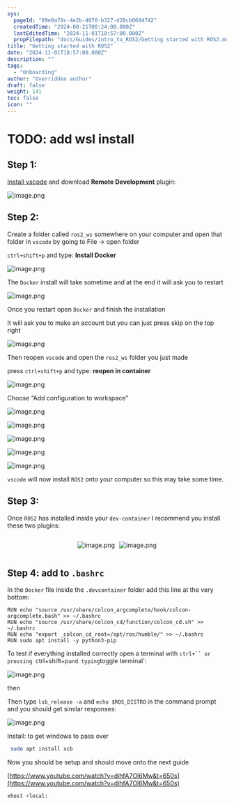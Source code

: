 ```yaml
---
sys:
  pageId: "89e0a78c-4e2b-4070-b327-d28cb0694742"
  createdTime: "2024-08-21T00:24:00.000Z"
  lastEditedTime: "2024-11-01T18:57:00.000Z"
  propFilepath: "docs/Guides/intro_to_ROS2/Getting started with ROS2.md"
title: "Getting started with ROS2"
date: "2024-11-01T18:57:00.000Z"
description: ""
tags:
  - "Onboarding"
author: "Overridden author"
draft: false
weight: 141
toc: false
icon: ""
---
```


# TODO: add wsl install

## Step 1:

[Install vscode](https://code.visualstudio.com/download) and download **Remote Development** plugin:

![image.png](https://prod-files-secure.s3.us-west-2.amazonaws.com/d518164a-d88e-44d1-a4ee-3adb3bd8bce0/efb52993-1881-4a40-b95e-6f020334f022/image.png?X-Amz-Algorithm=AWS4-HMAC-SHA256&X-Amz-Content-Sha256=UNSIGNED-PAYLOAD&X-Amz-Credential=ASIAZI2LB466SMD3DZNY%2F20250421%2Fus-west-2%2Fs3%2Faws4_request&X-Amz-Date=20250421T220832Z&X-Amz-Expires=3600&X-Amz-Security-Token=IQoJb3JpZ2luX2VjED4aCXVzLXdlc3QtMiJIMEYCIQDs30qYX0ypSNthe0HijtVdQlGdycMcxdhaL%2BSSjRofuAIhALUd3tDVX9Uj0NFk1rNlqne1tg7gYFPyxQ6lgnzQVpxHKogECMb%2F%2F%2F%2F%2F%2F%2F%2F%2F%2FwEQABoMNjM3NDIzMTgzODA1Igx8XdaNyDa%2Bs%2FuoZqwq3AOmPXAeJbGYUwzo71nPbzJUhQCYT%2FF9ap5WlVgcdwiJoinhDEIGvNMPfCDA1SPQ3u1a7O6m0qkSZ87Tz3xMUQcVDugCTDb%2FnebRTidx3UPNmGG593yrrMEH44lypGeIOfcE9BR6kwnWcPCspanGAPJ7Gfp%2FlMRGgUkNAwdcHUs1TiAYXbpHOPsNjvyKp1SnsiTseF8UcDnSrr3QDa6DslSaeLWECo6mYrDMBI8LcmiHVsObnGK4qnvhuGfMC1fvehdbjjUVjunp1jJSyFpzuMDDZ6WWcH0mLiBOxvMgFlEeUaRj0nHfEA6KVXw0BgtX3YOfVRCQs4f4W324XLtNqU%2F19A16e4HhoNfJCBRV3HWwFbf6AnCY%2BIiy2D9t%2F2fpsILQ4WxRwPQ2LNGcGLq6kyFpeRALOrbB7vraQHXDBFUkPqzV2oPlcsspoUGbAyXcrQNLXJEcBfSkcbJ3cN76h%2FEJkQa9SZE5nJFO0X88RuxbQDzex6M1DrSm0VslYXegS5o37IBkylUC9EkqWK%2F9gpHb%2B90uZSGcD7eRXsbTP4tOF7GPtratz036jAXCNbVzPi35hdhFQfq8NPR1SIDhOmSZSVu9Q%2FSlo7xgglrVwCgcJQASkWRLinSdYkOZqDD37ZrABjqkAUfYmtin25si%2BNKn%2BRMSY%2Fc80D%2BFZZbtYt8ki%2FUQbAfIRgT6vkODBZn0QL06d4j%2Ff%2BUsiigvP4jjiT3NtFk0x6BBnl9Cub%2B6TpWaRb9aa7NpqVfJ0jKY%2BlMreti2bFKY0nwc6R%2B1haKbhnXcIGUL0pvFzsEGtEWi02KPe3X8wYS%2BDpK3E7Hi31fvXqEall%2Fj2UehDg1u6m7Kvwa1HDrI6od826x8&X-Amz-Signature=bf8e9ee07d72dc75fd41408eece075984fdb04bf6f9734973c400a9a1ae40efa&X-Amz-SignedHeaders=host&x-id=GetObject)

## Step 2:

Create a folder called `ros2_ws` somewhere on your computer and open that folder in `vscode` by going to File → open folder 

`ctrl+shift+p` and type: **Install Docker**

![image.png](https://prod-files-secure.s3.us-west-2.amazonaws.com/d518164a-d88e-44d1-a4ee-3adb3bd8bce0/2269dc0e-1cd5-47ff-bceb-c04ad9b2eab0/image.png?X-Amz-Algorithm=AWS4-HMAC-SHA256&X-Amz-Content-Sha256=UNSIGNED-PAYLOAD&X-Amz-Credential=ASIAZI2LB466SMD3DZNY%2F20250421%2Fus-west-2%2Fs3%2Faws4_request&X-Amz-Date=20250421T220832Z&X-Amz-Expires=3600&X-Amz-Security-Token=IQoJb3JpZ2luX2VjED4aCXVzLXdlc3QtMiJIMEYCIQDs30qYX0ypSNthe0HijtVdQlGdycMcxdhaL%2BSSjRofuAIhALUd3tDVX9Uj0NFk1rNlqne1tg7gYFPyxQ6lgnzQVpxHKogECMb%2F%2F%2F%2F%2F%2F%2F%2F%2F%2FwEQABoMNjM3NDIzMTgzODA1Igx8XdaNyDa%2Bs%2FuoZqwq3AOmPXAeJbGYUwzo71nPbzJUhQCYT%2FF9ap5WlVgcdwiJoinhDEIGvNMPfCDA1SPQ3u1a7O6m0qkSZ87Tz3xMUQcVDugCTDb%2FnebRTidx3UPNmGG593yrrMEH44lypGeIOfcE9BR6kwnWcPCspanGAPJ7Gfp%2FlMRGgUkNAwdcHUs1TiAYXbpHOPsNjvyKp1SnsiTseF8UcDnSrr3QDa6DslSaeLWECo6mYrDMBI8LcmiHVsObnGK4qnvhuGfMC1fvehdbjjUVjunp1jJSyFpzuMDDZ6WWcH0mLiBOxvMgFlEeUaRj0nHfEA6KVXw0BgtX3YOfVRCQs4f4W324XLtNqU%2F19A16e4HhoNfJCBRV3HWwFbf6AnCY%2BIiy2D9t%2F2fpsILQ4WxRwPQ2LNGcGLq6kyFpeRALOrbB7vraQHXDBFUkPqzV2oPlcsspoUGbAyXcrQNLXJEcBfSkcbJ3cN76h%2FEJkQa9SZE5nJFO0X88RuxbQDzex6M1DrSm0VslYXegS5o37IBkylUC9EkqWK%2F9gpHb%2B90uZSGcD7eRXsbTP4tOF7GPtratz036jAXCNbVzPi35hdhFQfq8NPR1SIDhOmSZSVu9Q%2FSlo7xgglrVwCgcJQASkWRLinSdYkOZqDD37ZrABjqkAUfYmtin25si%2BNKn%2BRMSY%2Fc80D%2BFZZbtYt8ki%2FUQbAfIRgT6vkODBZn0QL06d4j%2Ff%2BUsiigvP4jjiT3NtFk0x6BBnl9Cub%2B6TpWaRb9aa7NpqVfJ0jKY%2BlMreti2bFKY0nwc6R%2B1haKbhnXcIGUL0pvFzsEGtEWi02KPe3X8wYS%2BDpK3E7Hi31fvXqEall%2Fj2UehDg1u6m7Kvwa1HDrI6od826x8&X-Amz-Signature=ff69a5bbb531212804a8263b2d20c34191a92a13003ec8e1981b7e83e49d4abf&X-Amz-SignedHeaders=host&x-id=GetObject)

The `Docker` install will take sometime and at the end it will ask you to restart

![image.png](https://prod-files-secure.s3.us-west-2.amazonaws.com/d518164a-d88e-44d1-a4ee-3adb3bd8bce0/ed233f78-be33-4b1f-b89c-9c346c0e961e/image.png?X-Amz-Algorithm=AWS4-HMAC-SHA256&X-Amz-Content-Sha256=UNSIGNED-PAYLOAD&X-Amz-Credential=ASIAZI2LB466SMD3DZNY%2F20250421%2Fus-west-2%2Fs3%2Faws4_request&X-Amz-Date=20250421T220832Z&X-Amz-Expires=3600&X-Amz-Security-Token=IQoJb3JpZ2luX2VjED4aCXVzLXdlc3QtMiJIMEYCIQDs30qYX0ypSNthe0HijtVdQlGdycMcxdhaL%2BSSjRofuAIhALUd3tDVX9Uj0NFk1rNlqne1tg7gYFPyxQ6lgnzQVpxHKogECMb%2F%2F%2F%2F%2F%2F%2F%2F%2F%2FwEQABoMNjM3NDIzMTgzODA1Igx8XdaNyDa%2Bs%2FuoZqwq3AOmPXAeJbGYUwzo71nPbzJUhQCYT%2FF9ap5WlVgcdwiJoinhDEIGvNMPfCDA1SPQ3u1a7O6m0qkSZ87Tz3xMUQcVDugCTDb%2FnebRTidx3UPNmGG593yrrMEH44lypGeIOfcE9BR6kwnWcPCspanGAPJ7Gfp%2FlMRGgUkNAwdcHUs1TiAYXbpHOPsNjvyKp1SnsiTseF8UcDnSrr3QDa6DslSaeLWECo6mYrDMBI8LcmiHVsObnGK4qnvhuGfMC1fvehdbjjUVjunp1jJSyFpzuMDDZ6WWcH0mLiBOxvMgFlEeUaRj0nHfEA6KVXw0BgtX3YOfVRCQs4f4W324XLtNqU%2F19A16e4HhoNfJCBRV3HWwFbf6AnCY%2BIiy2D9t%2F2fpsILQ4WxRwPQ2LNGcGLq6kyFpeRALOrbB7vraQHXDBFUkPqzV2oPlcsspoUGbAyXcrQNLXJEcBfSkcbJ3cN76h%2FEJkQa9SZE5nJFO0X88RuxbQDzex6M1DrSm0VslYXegS5o37IBkylUC9EkqWK%2F9gpHb%2B90uZSGcD7eRXsbTP4tOF7GPtratz036jAXCNbVzPi35hdhFQfq8NPR1SIDhOmSZSVu9Q%2FSlo7xgglrVwCgcJQASkWRLinSdYkOZqDD37ZrABjqkAUfYmtin25si%2BNKn%2BRMSY%2Fc80D%2BFZZbtYt8ki%2FUQbAfIRgT6vkODBZn0QL06d4j%2Ff%2BUsiigvP4jjiT3NtFk0x6BBnl9Cub%2B6TpWaRb9aa7NpqVfJ0jKY%2BlMreti2bFKY0nwc6R%2B1haKbhnXcIGUL0pvFzsEGtEWi02KPe3X8wYS%2BDpK3E7Hi31fvXqEall%2Fj2UehDg1u6m7Kvwa1HDrI6od826x8&X-Amz-Signature=f173417feec1046eb64dd36e08e5a1ea6c895236a8c0e46fdd6db1964b737dca&X-Amz-SignedHeaders=host&x-id=GetObject)

Once you restart open `Docker` and finish the installation

It will ask you to make an account but you can just press skip on the top right

![image.png](https://prod-files-secure.s3.us-west-2.amazonaws.com/d518164a-d88e-44d1-a4ee-3adb3bd8bce0/21010ad9-1659-4fd9-9f59-9932a09b2a3d/image.png?X-Amz-Algorithm=AWS4-HMAC-SHA256&X-Amz-Content-Sha256=UNSIGNED-PAYLOAD&X-Amz-Credential=ASIAZI2LB466SMD3DZNY%2F20250421%2Fus-west-2%2Fs3%2Faws4_request&X-Amz-Date=20250421T220832Z&X-Amz-Expires=3600&X-Amz-Security-Token=IQoJb3JpZ2luX2VjED4aCXVzLXdlc3QtMiJIMEYCIQDs30qYX0ypSNthe0HijtVdQlGdycMcxdhaL%2BSSjRofuAIhALUd3tDVX9Uj0NFk1rNlqne1tg7gYFPyxQ6lgnzQVpxHKogECMb%2F%2F%2F%2F%2F%2F%2F%2F%2F%2FwEQABoMNjM3NDIzMTgzODA1Igx8XdaNyDa%2Bs%2FuoZqwq3AOmPXAeJbGYUwzo71nPbzJUhQCYT%2FF9ap5WlVgcdwiJoinhDEIGvNMPfCDA1SPQ3u1a7O6m0qkSZ87Tz3xMUQcVDugCTDb%2FnebRTidx3UPNmGG593yrrMEH44lypGeIOfcE9BR6kwnWcPCspanGAPJ7Gfp%2FlMRGgUkNAwdcHUs1TiAYXbpHOPsNjvyKp1SnsiTseF8UcDnSrr3QDa6DslSaeLWECo6mYrDMBI8LcmiHVsObnGK4qnvhuGfMC1fvehdbjjUVjunp1jJSyFpzuMDDZ6WWcH0mLiBOxvMgFlEeUaRj0nHfEA6KVXw0BgtX3YOfVRCQs4f4W324XLtNqU%2F19A16e4HhoNfJCBRV3HWwFbf6AnCY%2BIiy2D9t%2F2fpsILQ4WxRwPQ2LNGcGLq6kyFpeRALOrbB7vraQHXDBFUkPqzV2oPlcsspoUGbAyXcrQNLXJEcBfSkcbJ3cN76h%2FEJkQa9SZE5nJFO0X88RuxbQDzex6M1DrSm0VslYXegS5o37IBkylUC9EkqWK%2F9gpHb%2B90uZSGcD7eRXsbTP4tOF7GPtratz036jAXCNbVzPi35hdhFQfq8NPR1SIDhOmSZSVu9Q%2FSlo7xgglrVwCgcJQASkWRLinSdYkOZqDD37ZrABjqkAUfYmtin25si%2BNKn%2BRMSY%2Fc80D%2BFZZbtYt8ki%2FUQbAfIRgT6vkODBZn0QL06d4j%2Ff%2BUsiigvP4jjiT3NtFk0x6BBnl9Cub%2B6TpWaRb9aa7NpqVfJ0jKY%2BlMreti2bFKY0nwc6R%2B1haKbhnXcIGUL0pvFzsEGtEWi02KPe3X8wYS%2BDpK3E7Hi31fvXqEall%2Fj2UehDg1u6m7Kvwa1HDrI6od826x8&X-Amz-Signature=68d4f940216c0efcfeb9d931223df47d54ca2d28dc021bd3e17e18d54c588386&X-Amz-SignedHeaders=host&x-id=GetObject)

Then reopen `vscode` and open the `ros2_ws` folder you just made

press `ctrl+shift+p` and type: **reopen in container**

![image.png](https://prod-files-secure.s3.us-west-2.amazonaws.com/d518164a-d88e-44d1-a4ee-3adb3bd8bce0/4e93b8c2-41ad-488c-8095-c74205196118/image.png?X-Amz-Algorithm=AWS4-HMAC-SHA256&X-Amz-Content-Sha256=UNSIGNED-PAYLOAD&X-Amz-Credential=ASIAZI2LB466SMD3DZNY%2F20250421%2Fus-west-2%2Fs3%2Faws4_request&X-Amz-Date=20250421T220832Z&X-Amz-Expires=3600&X-Amz-Security-Token=IQoJb3JpZ2luX2VjED4aCXVzLXdlc3QtMiJIMEYCIQDs30qYX0ypSNthe0HijtVdQlGdycMcxdhaL%2BSSjRofuAIhALUd3tDVX9Uj0NFk1rNlqne1tg7gYFPyxQ6lgnzQVpxHKogECMb%2F%2F%2F%2F%2F%2F%2F%2F%2F%2FwEQABoMNjM3NDIzMTgzODA1Igx8XdaNyDa%2Bs%2FuoZqwq3AOmPXAeJbGYUwzo71nPbzJUhQCYT%2FF9ap5WlVgcdwiJoinhDEIGvNMPfCDA1SPQ3u1a7O6m0qkSZ87Tz3xMUQcVDugCTDb%2FnebRTidx3UPNmGG593yrrMEH44lypGeIOfcE9BR6kwnWcPCspanGAPJ7Gfp%2FlMRGgUkNAwdcHUs1TiAYXbpHOPsNjvyKp1SnsiTseF8UcDnSrr3QDa6DslSaeLWECo6mYrDMBI8LcmiHVsObnGK4qnvhuGfMC1fvehdbjjUVjunp1jJSyFpzuMDDZ6WWcH0mLiBOxvMgFlEeUaRj0nHfEA6KVXw0BgtX3YOfVRCQs4f4W324XLtNqU%2F19A16e4HhoNfJCBRV3HWwFbf6AnCY%2BIiy2D9t%2F2fpsILQ4WxRwPQ2LNGcGLq6kyFpeRALOrbB7vraQHXDBFUkPqzV2oPlcsspoUGbAyXcrQNLXJEcBfSkcbJ3cN76h%2FEJkQa9SZE5nJFO0X88RuxbQDzex6M1DrSm0VslYXegS5o37IBkylUC9EkqWK%2F9gpHb%2B90uZSGcD7eRXsbTP4tOF7GPtratz036jAXCNbVzPi35hdhFQfq8NPR1SIDhOmSZSVu9Q%2FSlo7xgglrVwCgcJQASkWRLinSdYkOZqDD37ZrABjqkAUfYmtin25si%2BNKn%2BRMSY%2Fc80D%2BFZZbtYt8ki%2FUQbAfIRgT6vkODBZn0QL06d4j%2Ff%2BUsiigvP4jjiT3NtFk0x6BBnl9Cub%2B6TpWaRb9aa7NpqVfJ0jKY%2BlMreti2bFKY0nwc6R%2B1haKbhnXcIGUL0pvFzsEGtEWi02KPe3X8wYS%2BDpK3E7Hi31fvXqEall%2Fj2UehDg1u6m7Kvwa1HDrI6od826x8&X-Amz-Signature=059196532bff8950ff59f0e8017b61f7b7dcded48953c50822475c43a7d1b2d9&X-Amz-SignedHeaders=host&x-id=GetObject)

Choose “Add configuration to workspace”

![image.png](https://prod-files-secure.s3.us-west-2.amazonaws.com/d518164a-d88e-44d1-a4ee-3adb3bd8bce0/9560b282-5060-4989-ba37-97e7b2c22476/image.png?X-Amz-Algorithm=AWS4-HMAC-SHA256&X-Amz-Content-Sha256=UNSIGNED-PAYLOAD&X-Amz-Credential=ASIAZI2LB466SMD3DZNY%2F20250421%2Fus-west-2%2Fs3%2Faws4_request&X-Amz-Date=20250421T220832Z&X-Amz-Expires=3600&X-Amz-Security-Token=IQoJb3JpZ2luX2VjED4aCXVzLXdlc3QtMiJIMEYCIQDs30qYX0ypSNthe0HijtVdQlGdycMcxdhaL%2BSSjRofuAIhALUd3tDVX9Uj0NFk1rNlqne1tg7gYFPyxQ6lgnzQVpxHKogECMb%2F%2F%2F%2F%2F%2F%2F%2F%2F%2FwEQABoMNjM3NDIzMTgzODA1Igx8XdaNyDa%2Bs%2FuoZqwq3AOmPXAeJbGYUwzo71nPbzJUhQCYT%2FF9ap5WlVgcdwiJoinhDEIGvNMPfCDA1SPQ3u1a7O6m0qkSZ87Tz3xMUQcVDugCTDb%2FnebRTidx3UPNmGG593yrrMEH44lypGeIOfcE9BR6kwnWcPCspanGAPJ7Gfp%2FlMRGgUkNAwdcHUs1TiAYXbpHOPsNjvyKp1SnsiTseF8UcDnSrr3QDa6DslSaeLWECo6mYrDMBI8LcmiHVsObnGK4qnvhuGfMC1fvehdbjjUVjunp1jJSyFpzuMDDZ6WWcH0mLiBOxvMgFlEeUaRj0nHfEA6KVXw0BgtX3YOfVRCQs4f4W324XLtNqU%2F19A16e4HhoNfJCBRV3HWwFbf6AnCY%2BIiy2D9t%2F2fpsILQ4WxRwPQ2LNGcGLq6kyFpeRALOrbB7vraQHXDBFUkPqzV2oPlcsspoUGbAyXcrQNLXJEcBfSkcbJ3cN76h%2FEJkQa9SZE5nJFO0X88RuxbQDzex6M1DrSm0VslYXegS5o37IBkylUC9EkqWK%2F9gpHb%2B90uZSGcD7eRXsbTP4tOF7GPtratz036jAXCNbVzPi35hdhFQfq8NPR1SIDhOmSZSVu9Q%2FSlo7xgglrVwCgcJQASkWRLinSdYkOZqDD37ZrABjqkAUfYmtin25si%2BNKn%2BRMSY%2Fc80D%2BFZZbtYt8ki%2FUQbAfIRgT6vkODBZn0QL06d4j%2Ff%2BUsiigvP4jjiT3NtFk0x6BBnl9Cub%2B6TpWaRb9aa7NpqVfJ0jKY%2BlMreti2bFKY0nwc6R%2B1haKbhnXcIGUL0pvFzsEGtEWi02KPe3X8wYS%2BDpK3E7Hi31fvXqEall%2Fj2UehDg1u6m7Kvwa1HDrI6od826x8&X-Amz-Signature=5d1a5b1be0be232dedc012554cd192f031538ed970f21023232f35bec6142ccc&X-Amz-SignedHeaders=host&x-id=GetObject)

![image.png](https://prod-files-secure.s3.us-west-2.amazonaws.com/d518164a-d88e-44d1-a4ee-3adb3bd8bce0/2ee63f81-886b-48e8-a553-dc6e5eac99e4/image.png?X-Amz-Algorithm=AWS4-HMAC-SHA256&X-Amz-Content-Sha256=UNSIGNED-PAYLOAD&X-Amz-Credential=ASIAZI2LB466SMD3DZNY%2F20250421%2Fus-west-2%2Fs3%2Faws4_request&X-Amz-Date=20250421T220832Z&X-Amz-Expires=3600&X-Amz-Security-Token=IQoJb3JpZ2luX2VjED4aCXVzLXdlc3QtMiJIMEYCIQDs30qYX0ypSNthe0HijtVdQlGdycMcxdhaL%2BSSjRofuAIhALUd3tDVX9Uj0NFk1rNlqne1tg7gYFPyxQ6lgnzQVpxHKogECMb%2F%2F%2F%2F%2F%2F%2F%2F%2F%2FwEQABoMNjM3NDIzMTgzODA1Igx8XdaNyDa%2Bs%2FuoZqwq3AOmPXAeJbGYUwzo71nPbzJUhQCYT%2FF9ap5WlVgcdwiJoinhDEIGvNMPfCDA1SPQ3u1a7O6m0qkSZ87Tz3xMUQcVDugCTDb%2FnebRTidx3UPNmGG593yrrMEH44lypGeIOfcE9BR6kwnWcPCspanGAPJ7Gfp%2FlMRGgUkNAwdcHUs1TiAYXbpHOPsNjvyKp1SnsiTseF8UcDnSrr3QDa6DslSaeLWECo6mYrDMBI8LcmiHVsObnGK4qnvhuGfMC1fvehdbjjUVjunp1jJSyFpzuMDDZ6WWcH0mLiBOxvMgFlEeUaRj0nHfEA6KVXw0BgtX3YOfVRCQs4f4W324XLtNqU%2F19A16e4HhoNfJCBRV3HWwFbf6AnCY%2BIiy2D9t%2F2fpsILQ4WxRwPQ2LNGcGLq6kyFpeRALOrbB7vraQHXDBFUkPqzV2oPlcsspoUGbAyXcrQNLXJEcBfSkcbJ3cN76h%2FEJkQa9SZE5nJFO0X88RuxbQDzex6M1DrSm0VslYXegS5o37IBkylUC9EkqWK%2F9gpHb%2B90uZSGcD7eRXsbTP4tOF7GPtratz036jAXCNbVzPi35hdhFQfq8NPR1SIDhOmSZSVu9Q%2FSlo7xgglrVwCgcJQASkWRLinSdYkOZqDD37ZrABjqkAUfYmtin25si%2BNKn%2BRMSY%2Fc80D%2BFZZbtYt8ki%2FUQbAfIRgT6vkODBZn0QL06d4j%2Ff%2BUsiigvP4jjiT3NtFk0x6BBnl9Cub%2B6TpWaRb9aa7NpqVfJ0jKY%2BlMreti2bFKY0nwc6R%2B1haKbhnXcIGUL0pvFzsEGtEWi02KPe3X8wYS%2BDpK3E7Hi31fvXqEall%2Fj2UehDg1u6m7Kvwa1HDrI6od826x8&X-Amz-Signature=992247e28d566a194ca68616b11a3a361dd58796891a094c2c1513143f2f800b&X-Amz-SignedHeaders=host&x-id=GetObject)

![image.png](https://prod-files-secure.s3.us-west-2.amazonaws.com/d518164a-d88e-44d1-a4ee-3adb3bd8bce0/ae1580b2-b048-407e-aed9-b584224a7a04/image.png?X-Amz-Algorithm=AWS4-HMAC-SHA256&X-Amz-Content-Sha256=UNSIGNED-PAYLOAD&X-Amz-Credential=ASIAZI2LB466SMD3DZNY%2F20250421%2Fus-west-2%2Fs3%2Faws4_request&X-Amz-Date=20250421T220832Z&X-Amz-Expires=3600&X-Amz-Security-Token=IQoJb3JpZ2luX2VjED4aCXVzLXdlc3QtMiJIMEYCIQDs30qYX0ypSNthe0HijtVdQlGdycMcxdhaL%2BSSjRofuAIhALUd3tDVX9Uj0NFk1rNlqne1tg7gYFPyxQ6lgnzQVpxHKogECMb%2F%2F%2F%2F%2F%2F%2F%2F%2F%2FwEQABoMNjM3NDIzMTgzODA1Igx8XdaNyDa%2Bs%2FuoZqwq3AOmPXAeJbGYUwzo71nPbzJUhQCYT%2FF9ap5WlVgcdwiJoinhDEIGvNMPfCDA1SPQ3u1a7O6m0qkSZ87Tz3xMUQcVDugCTDb%2FnebRTidx3UPNmGG593yrrMEH44lypGeIOfcE9BR6kwnWcPCspanGAPJ7Gfp%2FlMRGgUkNAwdcHUs1TiAYXbpHOPsNjvyKp1SnsiTseF8UcDnSrr3QDa6DslSaeLWECo6mYrDMBI8LcmiHVsObnGK4qnvhuGfMC1fvehdbjjUVjunp1jJSyFpzuMDDZ6WWcH0mLiBOxvMgFlEeUaRj0nHfEA6KVXw0BgtX3YOfVRCQs4f4W324XLtNqU%2F19A16e4HhoNfJCBRV3HWwFbf6AnCY%2BIiy2D9t%2F2fpsILQ4WxRwPQ2LNGcGLq6kyFpeRALOrbB7vraQHXDBFUkPqzV2oPlcsspoUGbAyXcrQNLXJEcBfSkcbJ3cN76h%2FEJkQa9SZE5nJFO0X88RuxbQDzex6M1DrSm0VslYXegS5o37IBkylUC9EkqWK%2F9gpHb%2B90uZSGcD7eRXsbTP4tOF7GPtratz036jAXCNbVzPi35hdhFQfq8NPR1SIDhOmSZSVu9Q%2FSlo7xgglrVwCgcJQASkWRLinSdYkOZqDD37ZrABjqkAUfYmtin25si%2BNKn%2BRMSY%2Fc80D%2BFZZbtYt8ki%2FUQbAfIRgT6vkODBZn0QL06d4j%2Ff%2BUsiigvP4jjiT3NtFk0x6BBnl9Cub%2B6TpWaRb9aa7NpqVfJ0jKY%2BlMreti2bFKY0nwc6R%2B1haKbhnXcIGUL0pvFzsEGtEWi02KPe3X8wYS%2BDpK3E7Hi31fvXqEall%2Fj2UehDg1u6m7Kvwa1HDrI6od826x8&X-Amz-Signature=6278ed61883aec6f61fd4b3c1962c0d517abb9de2b1821877139f189f41e4bd6&X-Amz-SignedHeaders=host&x-id=GetObject)

![image.png](https://prod-files-secure.s3.us-west-2.amazonaws.com/d518164a-d88e-44d1-a4ee-3adb3bd8bce0/53255b28-f75e-430f-b9e3-c0ac8577e42b/image.png?X-Amz-Algorithm=AWS4-HMAC-SHA256&X-Amz-Content-Sha256=UNSIGNED-PAYLOAD&X-Amz-Credential=ASIAZI2LB466SMD3DZNY%2F20250421%2Fus-west-2%2Fs3%2Faws4_request&X-Amz-Date=20250421T220832Z&X-Amz-Expires=3600&X-Amz-Security-Token=IQoJb3JpZ2luX2VjED4aCXVzLXdlc3QtMiJIMEYCIQDs30qYX0ypSNthe0HijtVdQlGdycMcxdhaL%2BSSjRofuAIhALUd3tDVX9Uj0NFk1rNlqne1tg7gYFPyxQ6lgnzQVpxHKogECMb%2F%2F%2F%2F%2F%2F%2F%2F%2F%2FwEQABoMNjM3NDIzMTgzODA1Igx8XdaNyDa%2Bs%2FuoZqwq3AOmPXAeJbGYUwzo71nPbzJUhQCYT%2FF9ap5WlVgcdwiJoinhDEIGvNMPfCDA1SPQ3u1a7O6m0qkSZ87Tz3xMUQcVDugCTDb%2FnebRTidx3UPNmGG593yrrMEH44lypGeIOfcE9BR6kwnWcPCspanGAPJ7Gfp%2FlMRGgUkNAwdcHUs1TiAYXbpHOPsNjvyKp1SnsiTseF8UcDnSrr3QDa6DslSaeLWECo6mYrDMBI8LcmiHVsObnGK4qnvhuGfMC1fvehdbjjUVjunp1jJSyFpzuMDDZ6WWcH0mLiBOxvMgFlEeUaRj0nHfEA6KVXw0BgtX3YOfVRCQs4f4W324XLtNqU%2F19A16e4HhoNfJCBRV3HWwFbf6AnCY%2BIiy2D9t%2F2fpsILQ4WxRwPQ2LNGcGLq6kyFpeRALOrbB7vraQHXDBFUkPqzV2oPlcsspoUGbAyXcrQNLXJEcBfSkcbJ3cN76h%2FEJkQa9SZE5nJFO0X88RuxbQDzex6M1DrSm0VslYXegS5o37IBkylUC9EkqWK%2F9gpHb%2B90uZSGcD7eRXsbTP4tOF7GPtratz036jAXCNbVzPi35hdhFQfq8NPR1SIDhOmSZSVu9Q%2FSlo7xgglrVwCgcJQASkWRLinSdYkOZqDD37ZrABjqkAUfYmtin25si%2BNKn%2BRMSY%2Fc80D%2BFZZbtYt8ki%2FUQbAfIRgT6vkODBZn0QL06d4j%2Ff%2BUsiigvP4jjiT3NtFk0x6BBnl9Cub%2B6TpWaRb9aa7NpqVfJ0jKY%2BlMreti2bFKY0nwc6R%2B1haKbhnXcIGUL0pvFzsEGtEWi02KPe3X8wYS%2BDpK3E7Hi31fvXqEall%2Fj2UehDg1u6m7Kvwa1HDrI6od826x8&X-Amz-Signature=e775cd9192dc0e73f3c8dc3a20091dd28137fbf0e5055ac7fea503dfc582e4a8&X-Amz-SignedHeaders=host&x-id=GetObject)

![image.png](https://prod-files-secure.s3.us-west-2.amazonaws.com/d518164a-d88e-44d1-a4ee-3adb3bd8bce0/7c562767-5af9-4ffb-97d1-327bcdf4ee00/image.png?X-Amz-Algorithm=AWS4-HMAC-SHA256&X-Amz-Content-Sha256=UNSIGNED-PAYLOAD&X-Amz-Credential=ASIAZI2LB466SMD3DZNY%2F20250421%2Fus-west-2%2Fs3%2Faws4_request&X-Amz-Date=20250421T220832Z&X-Amz-Expires=3600&X-Amz-Security-Token=IQoJb3JpZ2luX2VjED4aCXVzLXdlc3QtMiJIMEYCIQDs30qYX0ypSNthe0HijtVdQlGdycMcxdhaL%2BSSjRofuAIhALUd3tDVX9Uj0NFk1rNlqne1tg7gYFPyxQ6lgnzQVpxHKogECMb%2F%2F%2F%2F%2F%2F%2F%2F%2F%2FwEQABoMNjM3NDIzMTgzODA1Igx8XdaNyDa%2Bs%2FuoZqwq3AOmPXAeJbGYUwzo71nPbzJUhQCYT%2FF9ap5WlVgcdwiJoinhDEIGvNMPfCDA1SPQ3u1a7O6m0qkSZ87Tz3xMUQcVDugCTDb%2FnebRTidx3UPNmGG593yrrMEH44lypGeIOfcE9BR6kwnWcPCspanGAPJ7Gfp%2FlMRGgUkNAwdcHUs1TiAYXbpHOPsNjvyKp1SnsiTseF8UcDnSrr3QDa6DslSaeLWECo6mYrDMBI8LcmiHVsObnGK4qnvhuGfMC1fvehdbjjUVjunp1jJSyFpzuMDDZ6WWcH0mLiBOxvMgFlEeUaRj0nHfEA6KVXw0BgtX3YOfVRCQs4f4W324XLtNqU%2F19A16e4HhoNfJCBRV3HWwFbf6AnCY%2BIiy2D9t%2F2fpsILQ4WxRwPQ2LNGcGLq6kyFpeRALOrbB7vraQHXDBFUkPqzV2oPlcsspoUGbAyXcrQNLXJEcBfSkcbJ3cN76h%2FEJkQa9SZE5nJFO0X88RuxbQDzex6M1DrSm0VslYXegS5o37IBkylUC9EkqWK%2F9gpHb%2B90uZSGcD7eRXsbTP4tOF7GPtratz036jAXCNbVzPi35hdhFQfq8NPR1SIDhOmSZSVu9Q%2FSlo7xgglrVwCgcJQASkWRLinSdYkOZqDD37ZrABjqkAUfYmtin25si%2BNKn%2BRMSY%2Fc80D%2BFZZbtYt8ki%2FUQbAfIRgT6vkODBZn0QL06d4j%2Ff%2BUsiigvP4jjiT3NtFk0x6BBnl9Cub%2B6TpWaRb9aa7NpqVfJ0jKY%2BlMreti2bFKY0nwc6R%2B1haKbhnXcIGUL0pvFzsEGtEWi02KPe3X8wYS%2BDpK3E7Hi31fvXqEall%2Fj2UehDg1u6m7Kvwa1HDrI6od826x8&X-Amz-Signature=6ec9ca34b40a9b2ea730297456a04969cecc6896a6f178c4e7a1e01cde9b2238&X-Amz-SignedHeaders=host&x-id=GetObject)

`vscode` will now install `ROS2` onto your computer so this may take some time.

## Step 3:

Once `ROS2` has installed inside your `dev-container` I recommend you install these two plugins:

<div style="display: flex;flex-direction: row; column-gap:10px; max-width: 630px;justify-content: center;">
<div>

![image.png](https://prod-files-secure.s3.us-west-2.amazonaws.com/d518164a-d88e-44d1-a4ee-3adb3bd8bce0/3fc3d550-5a54-4ba1-ba6b-faa01cdb7369/image.png?X-Amz-Algorithm=AWS4-HMAC-SHA256&X-Amz-Content-Sha256=UNSIGNED-PAYLOAD&X-Amz-Credential=ASIAZI2LB4665PTEB3GY%2F20250421%2Fus-west-2%2Fs3%2Faws4_request&X-Amz-Date=20250421T220837Z&X-Amz-Expires=3600&X-Amz-Security-Token=IQoJb3JpZ2luX2VjED4aCXVzLXdlc3QtMiJHMEUCIGYO9dM1yJ1TO9PamB%2FXT9Gd8kFlemmBYaGJg0NQtCqDAiEA43F5uCgssNddZNksEMak6i1VO3gVhsv%2Fc9%2FETQPeno0qiAQIxv%2F%2F%2F%2F%2F%2F%2F%2F%2F%2FARAAGgw2Mzc0MjMxODM4MDUiDLgxpg%2BmINWxRAAU8yrcA75y9MGH3u5Jn11KPQSsuXrGFpgnNLLdQpqZFrbxPhJ8uLRM6wpuTchAhQobrCG%2BKy1RYvOOJ07sqbsgv1lmikAaDAgJRheeZW7p%2FawLpU8LNnry0DOxsjQLOYsrvhsQeGVTtOlrU6KPYmd%2BXvnGUSSsyMoKBPJjifV1DcuMiuHhDtJwJbNSUBe963U8PtJVOLgBEu%2Bbu7Jy5FhutGzIRX2xAUeTUznUmiH6Qa4ud5TecbqSfNdDQwsVdPBJaCq%2FRmSMhgVL641tDKIcinahpm4af83vEMDk4NKs2P0%2FEYHZvxCtmSQhUq5KKHVbRtzDq5LY7vR5gCXfuh9o%2BnY2LCSUzzHYdxnckYrypriw%2BwERgv7My4GZGgJ72G%2Fd8cqzj%2FzfGMgmXzXHUEajRFP67KQFhsin8AJQYTN9ANNmizdvLo7%2BG0uSuOTPec9w4%2FX09ZdVNstZDeZD0xn5NUyaNT2CSmXMd1Diehe5b%2BOpj8nm8MYOI7q2%2BypL%2Fl3JB%2BoMWkW5Nla%2BMKzK6DUd%2FvLcRZZ061p1TYuNWtc%2Bw3Y3os6GUy%2BNez9T7bq8xnQ9izh3FmjRrm0EMEQtK9cS6MAm1jMbOofBqFPUg3UeFxr%2BX6wKDDyOpG3tz5egyoPDML%2FtmsAGOqUBo8vAGerj9eN2qm5IBFyyFoRHy3OfxbY9R9yxEan9OoNCcO0%2BKnu6necEJ3qYuBDuZqlxymI19r%2FI%2B%2FmBu6sH3vmvbFdv1fahZCpKTssrhNptUS11C6ztj84%2F6ofvaSFjuknnRHK6sJL3vJTa%2FFo3VviEUY1bAxzbEabJY13GN6EyiJGmf%2B35BGDegxDmqTRe3fgFbPFS1sV6W9FVVeSRr28ViowH&X-Amz-Signature=587cf7b6f688aeb547863511c59e2b4d7ef9bb0708475d8aecd9a7b55f4005c3&X-Amz-SignedHeaders=host&x-id=GetObject)

</div>
<div>

![image.png](https://prod-files-secure.s3.us-west-2.amazonaws.com/d518164a-d88e-44d1-a4ee-3adb3bd8bce0/d994cc66-13c2-4093-a5a3-f84cf4601a82/image.png?X-Amz-Algorithm=AWS4-HMAC-SHA256&X-Amz-Content-Sha256=UNSIGNED-PAYLOAD&X-Amz-Credential=ASIAZI2LB4664QW6GP3R%2F20250421%2Fus-west-2%2Fs3%2Faws4_request&X-Amz-Date=20250421T220837Z&X-Amz-Expires=3600&X-Amz-Security-Token=IQoJb3JpZ2luX2VjED4aCXVzLXdlc3QtMiJHMEUCIAUc7vCbrjv%2FmLNsT5kWYsjrsndLSmK4Cc0RuhKkzrYFAiEAh6O2qwt%2FXFrkV8E9lq0xjRgteFGgV1D1RSmNCKKSB8kqiAQIxv%2F%2F%2F%2F%2F%2F%2F%2F%2F%2FARAAGgw2Mzc0MjMxODM4MDUiDBw%2F631zVtPFIh1FVyrcA9oCUk5E3wpiEZZnJTDzmm2MOWzS9he%2FQ89ghAJzOag3p3n5p6B52JiYMf9x6PamFDm6diOHR08rXCl64srkhqRuXCf6WCndUkc6pwyhA6dtUe4r35nIbZZBjfGYPJ5FpBNaqQDjyMu0hOCsSnahRg%2BYGqo%2Fky%2BcpnwAIY4oFA8Kqyb4IoNZlHvrflZclpBDgQ7PrsTbXw1utPiNXq1DtSb3A4iKn4ALesfrQm8QNHdwLxysl9l0Kd3Pi914pRdV%2BEagKabLdmCp5lRdEfwzegAvNTnKnWdJE8Eco%2Fyd5KbArA5SMxb875Ri%2BwBGn5Cc5qhIrW7K1iE57FRjUoFREBMUcqSmtqK9JIETOa5jkYJwcM29Nlo1xy16yNHt7Nz6Z5lpPeQE2p2r0PHe8ANSL3QGo7PbEDd6tuClV1AwL71J4L60m%2FyveFSW5IvVYT9lmqTYg%2F8JEKZp4%2B862zgeAm%2BC6OpqqzglebLVWONsM0lWzgdATbmgTgzgVUWFvVSZ3mBzHBpDRlWpitPrKh85%2FC6mHnVISLsPOo7i%2FSIGMYdxWS0vY6Qt9jp60QATZvroGKz4KPa1mJOcP3qr0en5OfB7ujJNLxhDvIBb8Pbhk6DvK2vGdVZoU9fPqUrZMIrumsAGOqUB1%2Fo5bltBYhhKunkkgchcfRZoH5uTckYq4HKOoDpmJiwWifqiYCJLlJTBFL%2F5kKYFgocCjPqU7RjptkgAfx2ipM6%2BwqQfPCpElohfIrmWc%2FNatZGVsU7PqEx2qNIa44qF7FYPQPe08ZLLlfDSMc1o2MsJ%2FyINsxXbA9cpOaKq1VqfFJmOVyqS7u3%2B2TAOPJbVLvkhAOW9xJhTrVtYHLMz%2FLCA8VLO&X-Amz-Signature=7373a162e087e004726a514df1585e632df7f1e593355ff175737489ffcf9175&X-Amz-SignedHeaders=host&x-id=GetObject)

</div>
</div>

## Step 4: add to `.bashrc`

In the `Docker` file inside the `.devcontainer` folder add this line at the very bottom: 

```docker
RUN echo "source /usr/share/colcon_argcomplete/hook/colcon-argcomplete.bash" >> ~/.bashrc
RUN echo "source /usr/share/colcon_cd/function/colcon_cd.sh" >> ~/.bashrc
RUN echo "export _colcon_cd_root=/opt/ros/humble/" >> ~/.bashrc
RUN sudo apt install -y python3-pip 
```

To test if everything installed correctly open a terminal with `ctrl+`` or pressing `ctrl+shift+p` and typing `toggle terminal`:

![image.png](https://prod-files-secure.s3.us-west-2.amazonaws.com/d518164a-d88e-44d1-a4ee-3adb3bd8bce0/6a4943d8-b04e-4c02-9a58-775f3384d1a5/image.png?X-Amz-Algorithm=AWS4-HMAC-SHA256&X-Amz-Content-Sha256=UNSIGNED-PAYLOAD&X-Amz-Credential=ASIAZI2LB466SMD3DZNY%2F20250421%2Fus-west-2%2Fs3%2Faws4_request&X-Amz-Date=20250421T220832Z&X-Amz-Expires=3600&X-Amz-Security-Token=IQoJb3JpZ2luX2VjED4aCXVzLXdlc3QtMiJIMEYCIQDs30qYX0ypSNthe0HijtVdQlGdycMcxdhaL%2BSSjRofuAIhALUd3tDVX9Uj0NFk1rNlqne1tg7gYFPyxQ6lgnzQVpxHKogECMb%2F%2F%2F%2F%2F%2F%2F%2F%2F%2FwEQABoMNjM3NDIzMTgzODA1Igx8XdaNyDa%2Bs%2FuoZqwq3AOmPXAeJbGYUwzo71nPbzJUhQCYT%2FF9ap5WlVgcdwiJoinhDEIGvNMPfCDA1SPQ3u1a7O6m0qkSZ87Tz3xMUQcVDugCTDb%2FnebRTidx3UPNmGG593yrrMEH44lypGeIOfcE9BR6kwnWcPCspanGAPJ7Gfp%2FlMRGgUkNAwdcHUs1TiAYXbpHOPsNjvyKp1SnsiTseF8UcDnSrr3QDa6DslSaeLWECo6mYrDMBI8LcmiHVsObnGK4qnvhuGfMC1fvehdbjjUVjunp1jJSyFpzuMDDZ6WWcH0mLiBOxvMgFlEeUaRj0nHfEA6KVXw0BgtX3YOfVRCQs4f4W324XLtNqU%2F19A16e4HhoNfJCBRV3HWwFbf6AnCY%2BIiy2D9t%2F2fpsILQ4WxRwPQ2LNGcGLq6kyFpeRALOrbB7vraQHXDBFUkPqzV2oPlcsspoUGbAyXcrQNLXJEcBfSkcbJ3cN76h%2FEJkQa9SZE5nJFO0X88RuxbQDzex6M1DrSm0VslYXegS5o37IBkylUC9EkqWK%2F9gpHb%2B90uZSGcD7eRXsbTP4tOF7GPtratz036jAXCNbVzPi35hdhFQfq8NPR1SIDhOmSZSVu9Q%2FSlo7xgglrVwCgcJQASkWRLinSdYkOZqDD37ZrABjqkAUfYmtin25si%2BNKn%2BRMSY%2Fc80D%2BFZZbtYt8ki%2FUQbAfIRgT6vkODBZn0QL06d4j%2Ff%2BUsiigvP4jjiT3NtFk0x6BBnl9Cub%2B6TpWaRb9aa7NpqVfJ0jKY%2BlMreti2bFKY0nwc6R%2B1haKbhnXcIGUL0pvFzsEGtEWi02KPe3X8wYS%2BDpK3E7Hi31fvXqEall%2Fj2UehDg1u6m7Kvwa1HDrI6od826x8&X-Amz-Signature=358a3aed0a4f96bc23d417754756bac0066527bbfe06890d6138862f6070b92c&X-Amz-SignedHeaders=host&x-id=GetObject)

then 

Then type `lsb_release -a` and `echo $ROS_DISTRO` in the command prompt and you should get similar responses:

![image.png](https://prod-files-secure.s3.us-west-2.amazonaws.com/d518164a-d88e-44d1-a4ee-3adb3bd8bce0/3e635dec-a805-4e85-8b9e-d000e5b71a4e/image.png?X-Amz-Algorithm=AWS4-HMAC-SHA256&X-Amz-Content-Sha256=UNSIGNED-PAYLOAD&X-Amz-Credential=ASIAZI2LB466SMD3DZNY%2F20250421%2Fus-west-2%2Fs3%2Faws4_request&X-Amz-Date=20250421T220832Z&X-Amz-Expires=3600&X-Amz-Security-Token=IQoJb3JpZ2luX2VjED4aCXVzLXdlc3QtMiJIMEYCIQDs30qYX0ypSNthe0HijtVdQlGdycMcxdhaL%2BSSjRofuAIhALUd3tDVX9Uj0NFk1rNlqne1tg7gYFPyxQ6lgnzQVpxHKogECMb%2F%2F%2F%2F%2F%2F%2F%2F%2F%2FwEQABoMNjM3NDIzMTgzODA1Igx8XdaNyDa%2Bs%2FuoZqwq3AOmPXAeJbGYUwzo71nPbzJUhQCYT%2FF9ap5WlVgcdwiJoinhDEIGvNMPfCDA1SPQ3u1a7O6m0qkSZ87Tz3xMUQcVDugCTDb%2FnebRTidx3UPNmGG593yrrMEH44lypGeIOfcE9BR6kwnWcPCspanGAPJ7Gfp%2FlMRGgUkNAwdcHUs1TiAYXbpHOPsNjvyKp1SnsiTseF8UcDnSrr3QDa6DslSaeLWECo6mYrDMBI8LcmiHVsObnGK4qnvhuGfMC1fvehdbjjUVjunp1jJSyFpzuMDDZ6WWcH0mLiBOxvMgFlEeUaRj0nHfEA6KVXw0BgtX3YOfVRCQs4f4W324XLtNqU%2F19A16e4HhoNfJCBRV3HWwFbf6AnCY%2BIiy2D9t%2F2fpsILQ4WxRwPQ2LNGcGLq6kyFpeRALOrbB7vraQHXDBFUkPqzV2oPlcsspoUGbAyXcrQNLXJEcBfSkcbJ3cN76h%2FEJkQa9SZE5nJFO0X88RuxbQDzex6M1DrSm0VslYXegS5o37IBkylUC9EkqWK%2F9gpHb%2B90uZSGcD7eRXsbTP4tOF7GPtratz036jAXCNbVzPi35hdhFQfq8NPR1SIDhOmSZSVu9Q%2FSlo7xgglrVwCgcJQASkWRLinSdYkOZqDD37ZrABjqkAUfYmtin25si%2BNKn%2BRMSY%2Fc80D%2BFZZbtYt8ki%2FUQbAfIRgT6vkODBZn0QL06d4j%2Ff%2BUsiigvP4jjiT3NtFk0x6BBnl9Cub%2B6TpWaRb9aa7NpqVfJ0jKY%2BlMreti2bFKY0nwc6R%2B1haKbhnXcIGUL0pvFzsEGtEWi02KPe3X8wYS%2BDpK3E7Hi31fvXqEall%2Fj2UehDg1u6m7Kvwa1HDrI6od826x8&X-Amz-Signature=b55c2af6e11b21f9f6e76eb511cc45851e4290fa0ffba9e9d81150b9bb3dddc9&X-Amz-SignedHeaders=host&x-id=GetObject)

Install:  to get windows to pass over

```bash
 sudo apt install xcb
```

Now you should be setup and should move onto the next guide 

[https://www.youtube.com/watch?v=dihfA7Ol6Mw&t=650s](https://www.youtube.com/watch?v=dihfA7Ol6Mw&t=650s)

```python
xhost +local:
```
